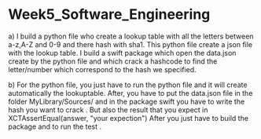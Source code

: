 # Week5_Software_Engineering

a) 
I build a python file who create a lookup table with all the letters between a-z,A-Z and 0-9 and there hash with sha1. 
This python file create a json file with the lookup table.
I build a swift package which open the data.json create by the python file and which crack a hashcode to find the letter/number which correspond to the
hash we specified.

b) For the python file, you just have to run the python file and it will create automatically the lookuptable.
After, you have to put the data.json file in the folder MyLibrary/Sources/ and in the package swift you have to write the hash you want to crack .
But also the result that you expect in XCTAssertEqual(answer, "your expection")
After you just have to build the package and to run the test .

